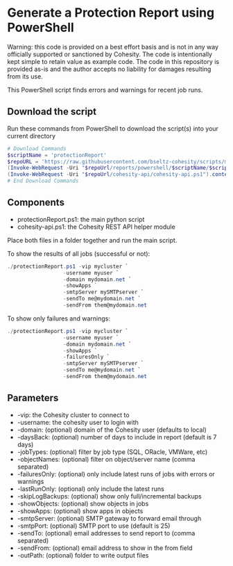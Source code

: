 # Generate a Protection Report using PowerShell

Warning: this code is provided on a best effort basis and is not in any way officially supported or sanctioned by Cohesity. The code is intentionally kept simple to retain value as example code. The code in this repository is provided as-is and the author accepts no liability for damages resulting from its use.

This PowerShell script finds errors and warnings for recent job runs.

## Download the script

Run these commands from PowerShell to download the script(s) into your current directory

```powershell
# Download Commands
$scriptName = 'protectionReport'
$repoURL = 'https://raw.githubusercontent.com/bseltz-cohesity/scripts/master'
(Invoke-WebRequest -Uri "$repoUrl/reports/powershell/$scriptName/$scriptName.ps1").content | Out-File "$scriptName.ps1"; (Get-Content "$scriptName.ps1") | Set-Content "$scriptName.ps1"
(Invoke-WebRequest -Uri "$repoUrl/cohesity-api/cohesity-api.ps1").content | Out-File cohesity-api.ps1; (Get-Content cohesity-api.ps1) | Set-Content cohesity-api.ps1
# End Download Commands
```

## Components

* protectionReport.ps1: the main python script
* cohesity-api.ps1: the Cohesity REST API helper module

Place both files in a folder together and run the main script.

To show the results of all jobs (successful or not):

```powershell
./protectionReport.ps1 -vip mycluster `
                  -username myuser `
                  -domain mydomain.net `
                  -showApps `
                  -smtpServer mySMTPserver `
                  -sendTo me@mydomain.net `
                  -sendFrom them@mydomain.net
```

To show only failures and warnings:

```powershell
./protectionReport.ps1 -vip mycluster `
                  -username myuser `
                  -domain mydomain.net `
                  -showApps `
                  -failuresOnly `
                  -smtpServer mySMTPserver `
                  -sendTo me@mydomain.net `
                  -sendFrom them@mydomain.net
```

## Parameters

* -vip: the Cohesity cluster to connect to
* -username: the cohesity user to login with
* -domain: (optional) domain of the Cohesity user (defaults to local)
* -daysBack: (optional) number of days to include in report (default is 7 days)
* -jobTypes: (optional) filter by job type (SQL, ORacle, VMWare, etc)
* -objectNames: (optional) filter on object/server name (comma separated)
* -failuresOnly: (optional) only include latest runs of jobs with errors or warnings
* -lastRunOnly: (optional) only include the latest runs
* -skipLogBackups: (optional) show only full/incremental backups
* -showObjects: (optional) show objects in jobs
* -showApps: (optional) show apps in objects
* -smtpServer: (optional) SMTP gateway to forward email through
* -smtpPort: (optional) SMTP port to use (default is 25)
* -sendTo: (optional) email addresses to send report to (comma separated)
* -sendFrom: (optional) email address to show in the from field
* -outPath: (optional) folder to write output files
